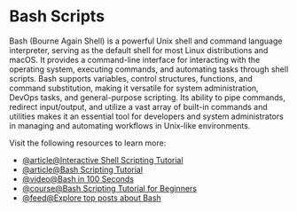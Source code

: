 # Bash Scripts

Bash (Bourne Again Shell) is a powerful Unix shell and command language interpreter, serving as the default shell for most Linux distributions and macOS. It provides a command-line interface for interacting with the operating system, executing commands, and automating tasks through shell scripts. Bash supports variables, control structures, functions, and command substitution, making it versatile for system administration, DevOps tasks, and general-purpose scripting. Its ability to pipe commands, redirect input/output, and utilize a vast array of built-in commands and utilities makes it an essential tool for developers and system administrators in managing and automating workflows in Unix-like environments.

Visit the following resources to learn more:

- [@article@Interactive Shell Scripting Tutorial](https://www.learnshell.org/en/Welcome)
- [@article@Bash Scripting Tutorial](https://www.tpointtech.com/bash)
- [@video@Bash in 100 Seconds](https://www.youtube.com/watch?v=I4EWvMFj37g)
- [@course@Bash Scripting Tutorial for Beginners](https://www.youtube.com/watch?v=tK9Oc6AEnR4)
- [@feed@Explore top posts about Bash](https://app.daily.dev/tags/bash?ref=roadmapsh)

